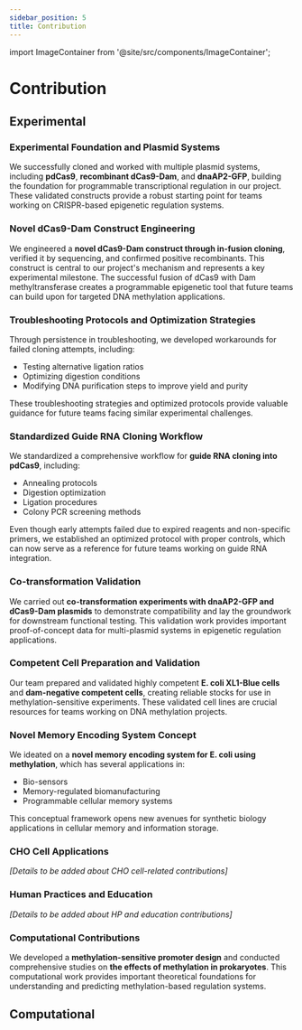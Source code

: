 ```yaml
---
sidebar_position: 5
title: Contribution
---
```


import ImageContainer from '@site/src/components/ImageContainer';

# Contribution

## Experimental

### Experimental Foundation and Plasmid Systems

We successfully cloned and worked with multiple plasmid systems, including **pdCas9**, **recombinant dCas9-Dam**, and **dnaAP2-GFP**, building the foundation for programmable transcriptional regulation in our project. These validated constructs provide a robust starting point for teams working on CRISPR-based epigenetic regulation systems.

### Novel dCas9-Dam Construct Engineering

We engineered a **novel dCas9-Dam construct through in-fusion cloning**, verified it by sequencing, and confirmed positive recombinants. This construct is central to our project's mechanism and represents a key experimental milestone. The successful fusion of dCas9 with Dam methyltransferase creates a programmable epigenetic tool that future teams can build upon for targeted DNA methylation applications.

### Troubleshooting Protocols and Optimization Strategies

Through persistence in troubleshooting, we developed workarounds for failed cloning attempts, including:
- Testing alternative ligation ratios
- Optimizing digestion conditions  
- Modifying DNA purification steps to improve yield and purity

These troubleshooting strategies and optimized protocols provide valuable guidance for future teams facing similar experimental challenges.

### Standardized Guide RNA Cloning Workflow

We standardized a comprehensive workflow for **guide RNA cloning into pdCas9**, including:
- Annealing protocols
- Digestion optimization
- Ligation procedures
- Colony PCR screening methods

Even though early attempts failed due to expired reagents and non-specific primers, we established an optimized protocol with proper controls, which can now serve as a reference for future teams working on guide RNA integration.

### Co-transformation Validation

We carried out **co-transformation experiments with dnaAP2-GFP and dCas9-Dam plasmids** to demonstrate compatibility and lay the groundwork for downstream functional testing. This validation work provides important proof-of-concept data for multi-plasmid systems in epigenetic regulation applications.

### Competent Cell Preparation and Validation

Our team prepared and validated highly competent **E. coli XL1-Blue cells** and **dam-negative competent cells**, creating reliable stocks for use in methylation-sensitive experiments. These validated cell lines are crucial resources for teams working on DNA methylation projects.



### Novel Memory Encoding System Concept
<ImageContainer 
  src="https://static.igem.wiki/teams/5657/contributions/contribution.webp" 
  alt="Overview of our key contributions to the iGEM community"
  caption="Visual summary of our experimental and theoretical contributions"
/>
We ideated on a **novel memory encoding system for E. coli using methylation**, which has several applications in:
- Bio-sensors
- Memory-regulated biomanufacturing
- Programmable cellular memory systems

This conceptual framework opens new avenues for synthetic biology applications in cellular memory and information storage.

### CHO Cell Applications

*[Details to be added about CHO cell-related contributions]*

### Human Practices and Education

*[Details to be added about HP and education contributions]*

### Computational Contributions

We developed a **methylation-sensitive promoter design** and conducted comprehensive studies on **the effects of methylation in prokaryotes**. This computational work provides important theoretical foundations for understanding and predicting methylation-based regulation systems.

## Computational

